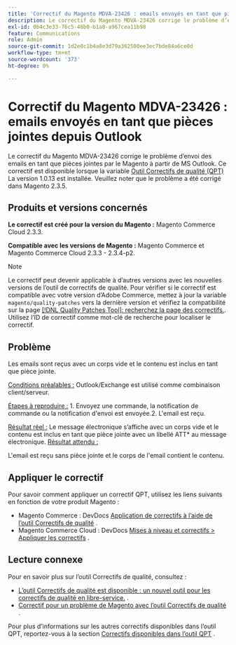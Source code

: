 ```yaml
---
title: 'Correctif du Magento MDVA-23426 : emails envoyés en tant que pièces jointes depuis Outlook'
description: Le correctif du Magento MDVA-23426 corrige le problème d’envoi des emails en tant que pièces jointes par le Magento à partir de MS Outlook. Ce correctif est disponible lorsque l’[outil de correctifs de qualité (QPT)](/help/announcements/adobe-commerce-announcements/magento-quality-patches-released-new-tool-to-self-serve-quality-patches.md) 1.0.13 est installé. Veuillez noter que le problème a été corrigé dans Magento 2.3.5.
exl-id: 0b4c3e33-76c5-48b0-b1a8-a967cea11b98
feature: Communications
role: Admin
source-git-commit: 1d2e0c1b4a8e3d79a362500ee3ec7bde84a6ce0d
workflow-type: tm+mt
source-wordcount: '373'
ht-degree: 0%

---
```


# Correctif du Magento MDVA-23426 : emails envoyés en tant que pièces jointes depuis Outlook

Le correctif du Magento MDVA-23426 corrige le problème d’envoi des emails en tant que pièces jointes par le Magento à partir de MS Outlook. Ce correctif est disponible lorsque la variable [Outil Correctifs de qualité (QPT)](/help/announcements/adobe-commerce-announcements/magento-quality-patches-released-new-tool-to-self-serve-quality-patches.md) La version 1.0.13 est installée. Veuillez noter que le problème a été corrigé dans Magento 2.3.5.

## Produits et versions concernés

**Le correctif est créé pour la version du Magento :** Magento Commerce Cloud 2.3.3.

**Compatible avec les versions de Magento :** Magento Commerce et Magento Commerce Cloud 2.3.3 - 2.3.4-p2.

>[!NOTE]
>
>Le correctif peut devenir applicable à d’autres versions avec les nouvelles versions de l’outil de correctifs de qualité. Pour vérifier si le correctif est compatible avec votre version d’Adobe Commerce, mettez à jour la variable `magento/quality-patches` vers la dernière version et vérifiez la compatibilité sur la page [[!DNL Quality Patches Tool]: recherchez la page des correctifs.](https://devdocs.magento.com/quality-patches/tool.html#patch-grid). Utilisez l’ID de correctif comme mot-clé de recherche pour localiser le correctif.

## Problème

Les emails sont reçus avec un corps vide et le contenu est inclus en tant que pièce jointe.

<u>Conditions préalables :</u> Outlook/Exchange est utilisé comme combinaison client/serveur.

<u>Étapes à reproduire :</u> 1. Envoyez une commande, la notification de commande ou la notification d&#39;envoi est envoyée.2. L&#39;email est reçu.

<u>Résultat réel :</u> Le message électronique s’affiche avec un corps vide et le contenu est inclus en tant que pièce jointe avec un libellé ATT\* au message électronique. <u>Résultat attendu :</u>

L&#39;email est reçu sans pièce jointe et le corps de l&#39;email contient le contenu.

## Appliquer le correctif

Pour savoir comment appliquer un correctif QPT, utilisez les liens suivants en fonction de votre produit Magento :

* Magento Commerce : DevDocs [Application de correctifs à l’aide de l’outil Correctifs de qualité](https://devdocs.magento.com/guides/v2.4/comp-mgr/patching/mqp.html) .
* Magento Commerce Cloud : DevDocs [Mises à niveau et correctifs > Appliquer les correctifs](https://devdocs.magento.com/cloud/project/project-patch.html) .

## Lecture connexe

Pour en savoir plus sur l’outil Correctifs de qualité, consultez :

* [L’outil Correctifs de qualité est disponible : un nouvel outil pour les correctifs de qualité en libre-service.](/help/announcements/adobe-commerce-announcements/magento-quality-patches-released-new-tool-to-self-serve-quality-patches.md) .
* [Correctif pour un problème de Magento avec l’outil Correctifs de qualité](/help/support-tools/patches-available-in-qpt-tool/check-patch-for-magento-issue-with-magento-quality-patches.md) .

Pour plus d’informations sur les autres correctifs disponibles dans l’outil QPT, reportez-vous à la section [Correctifs disponibles dans l’outil QPT](https://support.magento.com/hc/en-us/sections/360010506631-Patches-available-in-QPT-tool-) .
